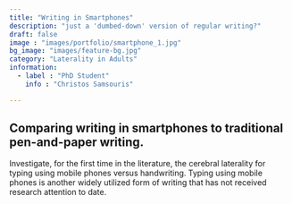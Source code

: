 ```yaml
---
title: "Writing in Smartphones"
description: "just a 'dumbed-down' version of regular writing?"
draft: false
image : "images/portfolio/smartphone_1.jpg"
bg_image: "images/feature-bg.jpg"
category: "Laterality in Adults"
information:
  - label : "PhD Student"
    info : "Christos Samsouris"

---
```


## Comparing writing in smartphones to traditional pen-and-paper writing.

Investigate, for the first time in the literature, the cerebral laterality for typing using mobile phones versus handwriting. Typing using mobile phones is another widely utilized form of writing that has not received research attention to date.